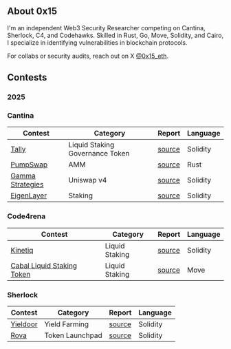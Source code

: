 ## About 0x15

I'm an independent Web3 Security Researcher competing on Cantina, Sherlock, C4, and Codehawks. Skilled in Rust, Go, Move, Solidity, and Cairo, I specialize in identifying vulnerabilities in blockchain protocols.

For collabs or security audits, reach out on X [@0x15_eth](https://x.com/0x15_eth).

## Contests
### 2025

### Cantina
| Contest | Category | Report | Language |
| -------- | ------- |  -------- | -------- | 
| [Tally]() | Liquid Staking Governance Token | [source](contests/Tally.md) | Solidity |
| [PumpSwap](https://cantina.xyz/competitions/19c5a5a6-f68d-4da8-b185-3f28c7f97bc1) | AMM |[source](contests/PumpSwap.md)| Rust |
| [Gamma Strategies](https://cantina.xyz/competitions/aaf79192-6ea7-4b1e-aed7-3d23212dd0f1) | Uniswap v4 | [source](contests/Gamma.md) | Solidity |
[EigenLayer](https://cantina.xyz/competitions/e7af4986-183d-4764-8bd2-1d6b47f87d99) | Staking | [source](contests/Eigenlayer.md) | Solidity |

### Code4rena
| Contest | Category | Report | Language |
| -------- | ------- |  -------- | -------- |
| [Kinetiq](https://code4rena.com/audits/2025-04-kinetiq) | Liquid Staking | [source](contests/Kinetiq.md) | Solidity
| [Cabal Liquid Staking Token](https://code4rena.com/audits/2025-04-cabal-liquid-staking-token) | Liquid Staking | [source](contests/cabal.md) | Move



### Sherlock
| Contest | Category | Report | Language |
| -------- | ------- |  -------- | --------
| [Yieldoor](https://audits.sherlock.xyz/contests/791/report) | Yield Farming | [source](contests/Yieldoor.md)| Solidity |
| [Rova](https://audits.sherlock.xyz/contests/498/report) | Token Launchpad| [source](contests/Rova.md) | Solidity